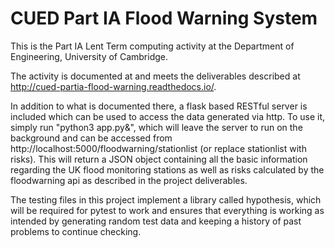 # CUED Part IA Flood Warning System

This is the Part IA Lent Term computing activity at the Department of
Engineering, University of Cambridge.

The activity is documented at and meets the deliverables described at
http://cued-partia-flood-warning.readthedocs.io/. 

In addition to what is documented there, a flask based RESTful server is included which can be used to access the data generated
via http. To use it, simply run "python3 app.py&", which will leave the server to run on the background and can be accessed
from http://localhost:5000/floodwarning/stationlist (or replace stationlist with risks). This will return a JSON object
containing all the basic information regarding the UK flood monitoring stations as well as risks calculated by the floodwarning api as described in the project deliverables. 

The testing files in this project implement a library called hypothesis, which will be required for pytest to work and ensures
that everything is working as intended by generating random test data and keeping a history of past problems to continue checking.
